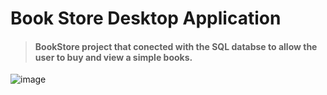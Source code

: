 # **Book Store Desktop Application**
> #### BookStore project that conected with the SQL databse to allow the user to buy and view a simple books.

![image](https://media.giphy.com/media/lL1XNLeWn6qaI/giphy.gif)

